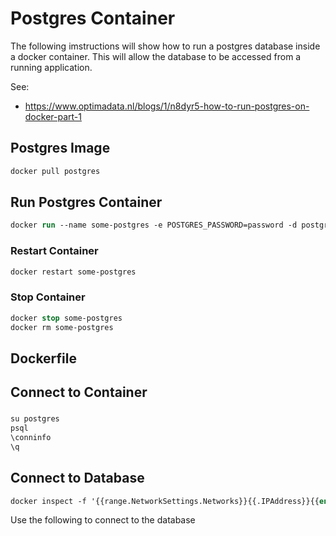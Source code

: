 # Postgres Container

The following imstructions will show how to run a postgres database inside a docker container.
This will allow the database to be accessed from a running application.

See:
- https://www.optimadata.nl/blogs/1/n8dyr5-how-to-run-postgres-on-docker-part-1

## Postgres Image

```ps
docker pull postgres
```


## Run Postgres Container

```ps
docker run --name some-postgres -e POSTGRES_PASSWORD=password -d postgres
```


### Restart Container

```ps
docker restart some-postgres
```

### Stop Container

```ps
docker stop some-postgres
docker rm some-postgres
```


## Dockerfile




## Connect to Container

### 

```ps
su postgres
psql
\conninfo
\q
```


## Connect to Database

```ps
docker inspect -f '{{range.NetworkSettings.Networks}}{{.IPAddress}}{{end}}' container_name_or_id
```

Use the following to connect to the database
